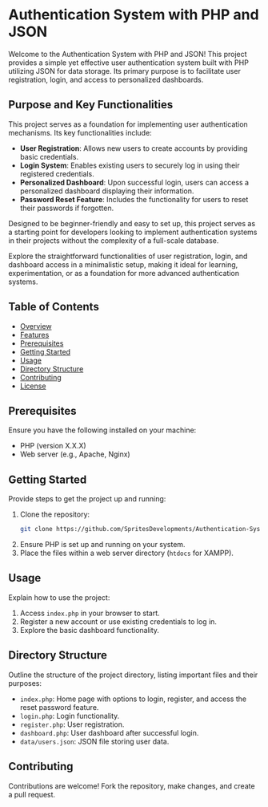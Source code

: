 # Authentication System with PHP and JSON

Welcome to the Authentication System with PHP and JSON! This project provides a simple yet effective user authentication system built with PHP utilizing JSON for data storage. Its primary purpose is to facilitate user registration, login, and access to personalized dashboards.

## Purpose and Key Functionalities

This project serves as a foundation for implementing user authentication mechanisms. Its key functionalities include:

- **User Registration**: Allows new users to create accounts by providing basic credentials.
- **Login System**: Enables existing users to securely log in using their registered credentials.
- **Personalized Dashboard**: Upon successful login, users can access a personalized dashboard displaying their information.
- **Password Reset Feature**: Includes the functionality for users to reset their passwords if forgotten.

Designed to be beginner-friendly and easy to set up, this project serves as a starting point for developers looking to implement authentication systems in their projects without the complexity of a full-scale database.

Explore the straightforward functionalities of user registration, login, and dashboard access in a minimalistic setup, making it ideal for learning, experimentation, or as a foundation for more advanced authentication systems.

## Table of Contents

- [Overview](#overview)
- [Features](#features)
- [Prerequisites](#prerequisites)
- [Getting Started](#getting-started)
- [Usage](#usage)
- [Directory Structure](#directory-structure)
- [Contributing](#contributing)
- [License](#license)

## Prerequisites

Ensure you have the following installed on your machine:

- PHP (version X.X.X)
- Web server (e.g., Apache, Nginx)

## Getting Started

Provide steps to get the project up and running:

1. Clone the repository:
    ```bash
    git clone https://github.com/SpritesDevelopments/Authentication-System-with-PHP-and-JSON.git
    ```
2. Ensure PHP is set up and running on your system.
3. Place the files within a web server directory (`htdocs` for XAMPP).

## Usage

Explain how to use the project:

1. Access `index.php` in your browser to start.
2. Register a new account or use existing credentials to log in.
3. Explore the basic dashboard functionality.

## Directory Structure

Outline the structure of the project directory, listing important files and their purposes:

- `index.php`: Home page with options to login, register, and access the reset password feature.
- `login.php`: Login functionality.
- `register.php`: User registration.
- `dashboard.php`: User dashboard after successful login.
- `data/users.json`: JSON file storing user data.

## Contributing


Contributions are welcome! Fork the repository, make changes, and create a pull request.

